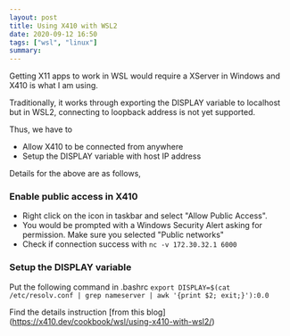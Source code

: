 ```yaml
---
layout: post
title: Using X410 with WSL2
date: 2020-09-12 16:50
tags: ["wsl", "linux"]
summary:
---
```

Getting X11 apps to work in WSL would require a XServer in Windows and X410 is what I am using.

Traditionally, it works through exporting the DISPLAY variable to localhost but in WSL2, connecting to loopback address is not yet supported.

Thus, we have to
- Allow X410 to be connected from anywhere
- Setup the DISPLAY variable with host IP address 

Details for the above are as follows,

### Enable public access in X410
- Right click on the icon in taskbar and select "Allow Public Access".
- You would be prompted with a Windows Security Alert asking for permission. Make sure you selected "Public networks"
- Check if connection success with `nc -v 172.30.32.1 6000`

### Setup the DISPLAY variable 
Put the following command in .bashrc
`export DISPLAY=$(cat /etc/resolv.conf | grep nameserver | awk '{print $2; exit;}'):0.0`

Find the details instruction [from this blog] (https://x410.dev/cookbook/wsl/using-x410-with-wsl2/)